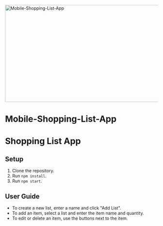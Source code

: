 <img src="https://socialify.git.ci/Thandekaportiap/Mobile-Shopping-List-App/image?font=KoHo&language=1&name=1&owner=1&theme=Dark" alt="Mobile-Shopping-List-App" width="640" height="320" />

<h1>Mobile-Shopping-List-App</h1> 

# Shopping List App

## Setup
1. Clone the repository.
2. Run `npm install`.
3. Run `npm start`.

## User Guide
- To create a new list, enter a name and click "Add List".
- To add an item, select a list and enter the item name and quantity.
- To edit or delete an item, use the buttons next to the item.
